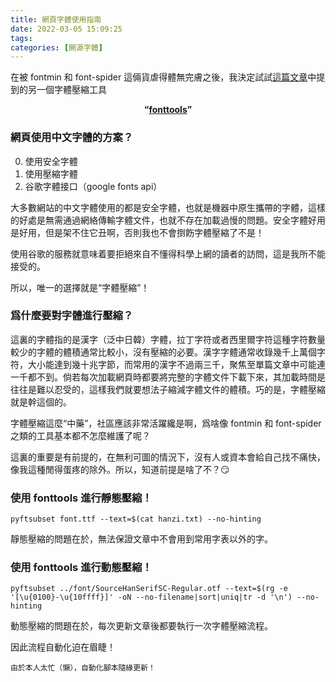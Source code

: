 ```yaml
---
title: 網頁字體使用指南
date: 2022-03-05 15:09:25
tags:
categories: [開源字體]
---
```


在被 fontmin 和 font-spider 這倆貨虐得體無完膚之後，我決定試試[這篇文章](https://hsingko.github.io/post/compress_webfont/)中提到的另一個字體壓縮工具

**<center>“[fonttools](https://github.com/fonttools/fonttools)”</center>**

<!--more-->

### 網頁使用中文字體的方案？

0. 使用安全字體
1. 使用壓縮字體
2. 谷歌字體接口（google fonts api）

大多數網站的中文字體使用的都是安全字體，也就是機器中原生攜帶的字體，這樣的好處是無需通過網絡傳輸字體文件，也就不存在加載過慢的問題。安全字體好用是好用，但是架不住它丑啊，否則我也不會捯飭字體壓縮了不是！

使用谷歌的服務就意味着要拒絕來自不懂得科學上網的讀者的訪問，這是我所不能接受的。

所以，唯一的選擇就是“字體壓縮”！

### 爲什麼要對字體進行壓縮？

這裏的字體指的是漢字（泛中日韓）字體，拉丁字符或者西里爾字符這種字符數量較少的字體的體積通常比較小，沒有壓縮的必要。漢字字體通常收錄幾千上萬個字符，大小能達到幾十兆字節，而常用的漢字不過兩三千，聚焦至單篇文章中可能連一千都不到。倘若每次加載網頁時都要將完整的字體文件下載下來，其加載時間是往往是難以忍受的，這樣我們就要想法子縮減字體文件的體積。巧的是，字體壓縮就是幹這個的。

字體壓縮這麼“中藥”，社區應該非常活躍纔是啊，爲啥像 fontmin 和 font-spider 之類的工具基本都不怎麼維護了呢？

這裏的重要是有前提的，在無利可圖的情況下，沒有人或資本會給自己找不痛快，像我這種閒得蛋疼的除外。所以，知道前提是啥了不？😏

### 使用 fonttools 進行靜態壓縮！

```
pyftsubset font.ttf --text=$(cat hanzi.txt) --no-hinting
```

靜態壓縮的問題在於，無法保證文章中不會用到常用字表以外的字。

### 使用 fonttools 進行動態壓縮！

```
pyftsubset ../font/SourceHanSerifSC-Regular.otf --text=$(rg -e '[\u{0100}-\u{10ffff}]' -oN --no-filename|sort|uniq|tr -d '\n') --no-hinting
```

動態壓縮的問題在於，每次更新文章後都要執行一次字體壓縮流程。

因此流程自動化迫在眉睫！

```
由於本人太忙（懶），自動化腳本隨緣更新！
```
